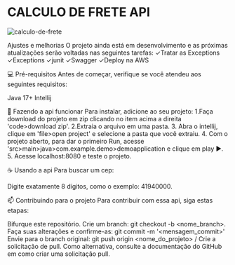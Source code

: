 # CALCULO DE FRETE API

![calculo-de-frete](https://user-images.githubusercontent.com/101893308/183311868-168b1a5b-b6f1-4214-b024-827f0ea4a09f.png)


Ajustes e melhorias
O projeto ainda está em desenvolvimento e as próximas atualizações serão voltadas nas seguintes tarefas:
✓Tratar as Exceptions
✓Exceptions 
✓junit
✓Swagger
✓Deploy na AWS



💻 Pré-requisitos
Antes de começar, verifique se você atendeu aos seguintes requisitos:

Java 17+
Intellij

🚀 Fazendo a api funcionar
Para instalar, adicione ao seu projeto:
1.Faça download do projeto em zip clicando no item acima a direita 'code>download zip'. 
2.Extraia o arquivo em uma pasta.
3. Abra o intellij, clique em 'file>open project' e selecione a pasta que você extraiu.
4. Com o projeto aberto, para dar o primeiro Run, acesse 'src>main>java>com.example.demo>demoapplication e clique em play ►.
5. Acesse localhost:8080 e teste o projeto.

☕ Usando a api
Para buscar um cep:

Digite exatamente 8 dígitos, como o exemplo: 41940000.

📫 Contribuindo para o projeto
Para contribuir com essa api, siga estas etapas:

Bifurque este repositório.
Crie um branch: git checkout -b <nome_branch>.
Faça suas alterações e confirme-as: git commit -m '<mensagem_commit>'
Envie para o branch original: git push origin <nome_do_projeto> / <local>
Crie a solicitação de pull.
Como alternativa, consulte a documentação do GitHub em como criar uma solicitação pull.
